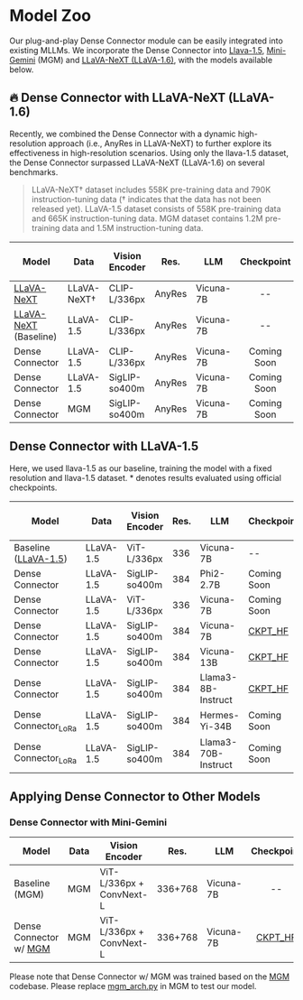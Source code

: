 # Model Zoo
Our plug-and-play Dense Connector module can be easily integrated into existing MLLMs. 
We incorporate the Dense Connector into [Llava-1.5](https://github.com/haotian-liu/LLaVA), [Mini-Gemini](https://github.com/dvlab-research/MGM) (MGM) and [LLaVA-NeXT (LLaVA-1.6)](https://llava-vl.github.io/blog/2024-01-30-llava-next/), with the models available below.

<!-- In Desnse connector, we evaluate our models across 19 diverse benchmarks, including 11 image benchmarks and 8 video benchmarks. -->


## 🔥 Dense Connector with LLaVA-NeXT (LLaVA-1.6)
Recently, we combined the Dense Connector with a dynamic high-resolution approach (i.e., AnyRes in LLaVA-NeXT) to further explore its effectiveness in high-resolution scenarios. Using only the llava-1.5 dataset, the Dense Connector surpassed LLaVA-NeXT (LLaVA-1.6) on several benchmarks. 

> LLaVA-NeXT† dataset includes 558K pre-training data and 790K instruction-tuning data († indicates that the data has not been released yet).
> LLaVA-1.5 dataset consists of 558K pre-training data and 665K instruction-tuning data.
> MGM dataset contains 1.2M pre-training data and 1.5M instruction-tuning data.

| Model | Data | Vision Encoder | Res. | LLM | Checkpoint | TextVQA | SQA<sup>I</sup>|  GQA  | LLaVA-Bench-Wild | MM-Bench | MM-Vet | MMMU | MathVista 
|----------|---------|---------|---------|----------|:-----------:|---|---|---|---|---|---|---|---|
| [LLaVA-NeXT](https://llava-vl.github.io/blog/2024-01-30-llava-next/) | LLaVA-NeXT† | CLIP-L/336px | AnyRes | Vicuna-7B | -- | 64.9 | 70.1 | 64.2 | 81.6 | 67.4 | 43.9 | 35.8 | 34.6
| [LLaVA-NeXT](https://llava-vl.github.io/blog/2024-01-30-llava-next/) (Baseline) | LLaVA-1.5 | CLIP-L/336px | AnyRes | Vicuna-7B | -- | 64.5 | 69.5 | 64.0 | 68.2 | 67.5 | 33.1 | - | 25.7
| Dense Connector | LLaVA-1.5 | CLIP-L/336px | AnyRes | Vicuna-7B | Coming Soon | 65.6 | 70.5 | 64.6 | 66.9 | 67.4 | 33.7 | 37.6 | 26.2
| Dense Connector | LLaVA-1.5 | SigLIP-so400m | AnyRes | Vicuna-7B | Coming Soon | 66.5 | 69.3 | 64.8 | 70.7 | 67.2 | 34.8 | 36.3| 27.0
| Dense Connector | MGM | SigLIP-so400m | AnyRes | Vicuna-7B | Coming Soon | 70.0 | 72.0 | 63.9 | 88.8 | 69.2 | 44.4 | 35.8 | 32.7


## Dense Connector with LLaVA-1.5

Here, we used llava-1.5 as our baseline, training the model with a fixed resolution and llava-1.5 dataset. \* denotes results evaluated using official checkpoints.

| Model | Data | Vision Encoder | Res. | LLM | Checkpoint | TextVQA | SQA<sup>I</sup>|  GQA | LLaVA-Bench-Wild | MM-Bench | MM-Vet | MMMU | MathVista 
|----------|----------|----------|----------|-----------|----------|---|---|---|---|---|---|---|---|
| Baseline ([LLaVA-1.5](https://arxiv.org/abs/2310.03744)) | LLaVA-1.5 | ViT-L/336px | 336 | Vicuna-7B  | -- | 58.2 | 66.8 | 62.0 | 65.4 | 64.3 | 31.1 | 35.3* | 24.9*
| Dense Connector | LLaVA-1.5 | SigLIP-so400m | 384 | Phi2-2.7B | Coming Soon | 55.8 | 70.3 | 61.5 | 65.1 | 70.5 | 33.8 | 36.6 | 28.2
| Dense Connector | LLaVA-1.5 | ViT-L/336px | 336 | Vicuna-7B | Coming Soon | 59.2 | 69.5 | 63.8 | 66.1 | 66.8 | 32.7 | 34.8 | 26.9
| Dense Connector | LLaVA-1.5 | SigLIP-so400m | 384 | Vicuna-7B | [CKPT_HF](https://huggingface.co/HuanjinYao/DenseConnector-v1.5-7B) | 62.6 | 70.5 | 64.4 | 67.4 | 68.4 | 35.4 | 36.7  | 25.5
| Dense Connector | LLaVA-1.5 | SigLIP-so400m | 384 | Vicuna-13B | [CKPT_HF](https://huggingface.co/HuanjinYao/DenseConnector-v1.5-13B) | 64.7 | 73.0 | 65.4 | 73.6 | 71.4 | 41.6 | 34.3| 29.6
| Dense Connector | LLaVA-1.5 | SigLIP-so400m | 384 | Llama3-8B-Instruct | [CKPT_HF](https://huggingface.co/HuanjinYao/DenseConnector-v1.5-8B) | 62.2 | 75.2 | 65.1 | 68.8 | 74.4 | 34.6 | 40.4 | 28.6
| Dense Connector<sub>LoRa</sub> | LLaVA-1.5 | SigLIP-so400m | 384 | Hermes-Yi-34B | Coming Soon | 66.7 | 80.5 | 63.9 | 75.1 | 77.7 | 41.0 | 47.1 | 33.5
| Dense Connector<sub>LoRa</sub> | LLaVA-1.5 | SigLIP-so400m | 384 | Llama3-70B-Instruct | Coming Soon | 66.0 | 82.4 | 64.0 | 74.5 | 79.4 | 46.1 | 47.0 | 32.9



## Applying Dense Connector to Other Models

### Dense Connector with Mini-Gemini
| Model | Data | Vision Encoder | Res. | LLM | Checkpoint | TextVQA | SQA<sup>I</sup>|  GQA  | MMMU | MM-Bench | MM-Vet | MathVista 
|----------|---------|---------|---------|----------|:-----------:|---|---|---|---|---|---|---|
| Baseline (MGM) | MGM | ViT-L/336px + ConvNext-L | 336+768 | Vicuna-7B | -- | 65.2 | 60.4 | 62.6 | 36.1 | 69.3 | 40.8 | 31.4
| Dense Connector w/ [MGM](https://github.com/dvlab-research/MGM) | MGM | ViT-L/336px + ConvNext-L | 336+768 | Vicuna-7B | [CKPT_HF](https://huggingface.co/HuanjinYao/DenseConnector-with-mgm-7B) | 66.0 | 70.7 | 63.3 | 36.8 | 70.7 | 42.2 | 32.5

Please note that Dense Connector w/ MGM was trained based on the [MGM](https://github.com/dvlab-research/MGM) codebase. Please replace [mgm_arch.py](https://huggingface.co/HuanjinYao/DenseConnector-with-mgm-7B/blob/main/mgm_arch.py) in MGM to test our model.

<!--| SQA<sup>I</sup> | VQAv2 | GQA | VizWiz | MM-Bench | MM-Bench-CN |MM-Vet | MMMU | MathVista |LLaVA-Bench-Wild | MME | TextVQA | POPE
|----------|---------|---------|----------|-----------|---|---|---|---|---|---|---|---|---|---|---|---|---|


## Video BenchMark

| Model | Data | Resolution | LLM | Checkpoint | SQA<sup>I</sup> | VQAv2 | GQA | VizWiz | MM-Bench | MM-Bench-CN |MM-Vet | MMMU | MathVista |LLaVA-Bench-Wild | MME | TextVQA | POPE 
|----------|---------|---------|----------|-----------|---|---|---|---|---|---|---|---|---|---|---|---|---|
| Dense Connector | LLaVA | 336+ | Vicuna-7B | Coming Soon |  -->
